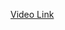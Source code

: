 [Video Link](https://www.youtube.com/watch?v=62zahlUz8dY&list=PLLz6Bi1mIXhEXEnfAgUJXB0vLjHkyee6q&index=4)

